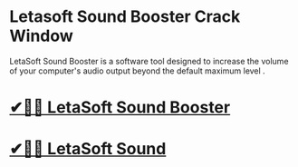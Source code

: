 # Letasoft Sound Booster Crack Window

LetaSoft Sound Booster is a software tool designed to increase the volume of your computer's audio output beyond the default maximum level .

# [✔🎉🚀 LetaSoft Sound Booster](https://tinyurl.com/te5uctu6)

# [✔🎉🚀 LetaSoft Sound](https://tinyurl.com/te5uctu6)

